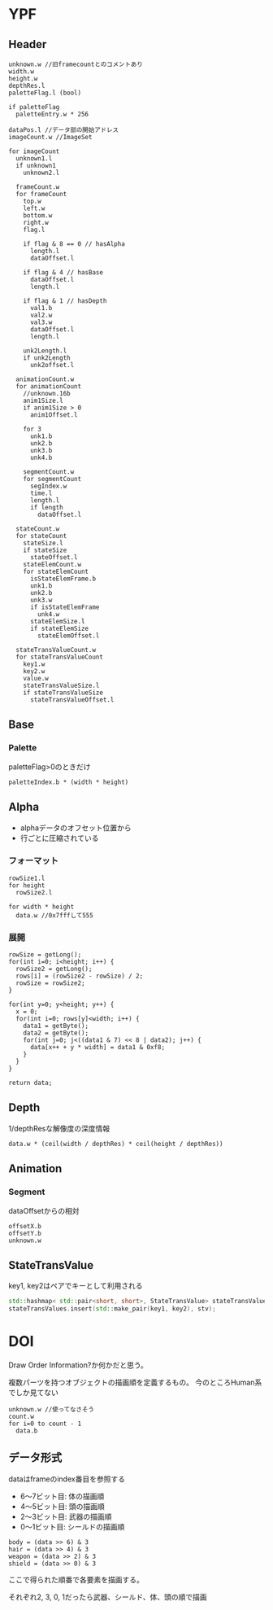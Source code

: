 # YPF
## Header
```
unknown.w //旧framecountとのコメントあり
width.w
height.w
depthRes.l
paletteFlag.l (bool)

if paletteFlag
  paletteEntry.w * 256

dataPos.l //データ部の開始アドレス
imageCount.w //ImageSet

for imageCount
  unknown1.l
  if unknown1
    unknown2.l
  
  frameCount.w
  for frameCount
    top.w
    left.w
    bottom.w
    right.w
    flag.l
    
    if flag & 8 == 0 // hasAlpha
      length.l
      dataOffset.l
      
    if flag & 4 // hasBase
      dataOffset.l
      length.l
      
    if flag & 1 // hasDepth
      val1.b
      val2.w
      val3.w
      dataOffset.l
      length.l
      
    unk2Length.l
    if unk2Length
      unk2offset.l
      
  animationCount.w
  for animationCount
    //unknown.16b
    anim1Size.l
    if anim1Size > 0
      anim1Offset.l
    
    for 3
      unk1.b
      unk2.b
      unk3.b
      unk4.b
    
    segmentCount.w
    for segmentCount
      segIndex.w
      time.l
      length.l
      if length
        dataOffset.l
  
  stateCount.w
  for stateCount
    stateSize.l
    if stateSize
      stateOffset.l
    stateElemCount.w
    for stateElemCount
      isStateElemFrame.b
      unk1.b
      unk2.b
      unk3.w
      if isStateElemFrame
        unk4.w
      stateElemSize.l
      if stateElemSize
        stateElemOffset.l
    
  stateTransValueCount.w
  for stateTransValueCount
    key1.w
    key2.w
    value.w
    stateTransValueSize.l
    if stateTransValueSize
      stateTransValueOffset.l
```

## Base

### Palette
paletteFlag>0のときだけ
```
paletteIndex.b * (width * height)
```

## Alpha
- alphaデータのオフセット位置から
- 行ごとに圧縮されている

### フォーマット
```
rowSize1.l
for height
  rowSize2.l

for width * height
  data.w //0x7fffして555
```

### 展開
```
rowSize = getLong();
for(int i=0; i<height; i++) {
  rowSize2 = getLong();
  rows[i] = (rowSize2 - rowSize) / 2;
  rowSize = rowSize2;
}

for(int y=0; y<height; y++) {
  x = 0;
  for(int i=0; rows[y]<width; i++) {
    data1 = getByte();
    data2 = getByte();
    for(int j=0; j<((data1 & 7) << 8 | data2); j++) {
      data[x++ + y * width] = data1 & 0xf8;
    }
  }
}

return data;
```

## Depth
1/depthResな解像度の深度情報
```
data.w * (ceil(width / depthRes) * ceil(height / depthRes))
```

## Animation
### Segment
dataOffsetからの相対
```
offsetX.b
offsetY.b
unknown.w
```

## StateTransValue
key1, key2はペアでキーとして利用される
```cpp
std::hashmap< std::pair<short, short>, StateTransValue> stateTransValues;
stateTransValues.insert(std::make_pair(key1, key2), stv);
```

# DOI
Draw Order Information?か何かだと思う。

複数パーツを持つオブジェクトの描画順を定義するもの。
今のところHuman系でしか見てない

```
unknown.w //使ってなさそう
count.w
for i=0 to count - 1
  data.b
```

## データ形式
dataはframeのindex番目を参照する
* 6～7ビット目: 体の描画順
* 4～5ビット目: 頭の描画順
* 2～3ビット目: 武器の描画順
* 0～1ビット目: シールドの描画順

```
body = (data >> 6) & 3
hair = (data >> 4) & 3
weapon = (data >> 2) & 3
shield = (data >> 0) & 3
```

ここで得られた順番で各要素を描画する。

それぞれ2, 3, 0, 1だったら武器、シールド、体、頭の順で描画
